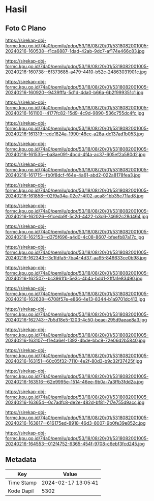 # Hasil

## Foto C Plano

https://sirekap-obj-formc.kpu.go.id/74a0/pemilu/pdpr/53/18/08/20/01/5318082001005-20240216-160538--f1ca6887-1dad-42ab-9dc7-af174e466c83.jpg

https://sirekap-obj-formc.kpu.go.id/74a0/pemilu/pdpr/53/18/08/20/01/5318082001005-20240216-160738--6f373685-a479-4410-b52c-24863031901c.jpg

https://sirekap-obj-formc.kpu.go.id/74a0/pemilu/pdpr/53/18/08/20/01/5318082001005-20240216-160920--9439fffa-5d1d-4da0-b66a-6b2f999351c1.jpg

https://sirekap-obj-formc.kpu.go.id/74a0/pemilu/pdpr/53/18/08/20/01/5318082001005-20240216-161100--4177fc82-15d9-4c9d-9890-536c755dc4fc.jpg

https://sirekap-obj-formc.kpu.go.id/74a0/pemilu/pdpr/53/18/08/20/01/5318082001005-20240216-161319--cde1824a-1990-48cc-a28a-dc137ad1b053.jpg

https://sirekap-obj-formc.kpu.go.id/74a0/pemilu/pdpr/53/18/08/20/01/5318082001005-20240216-161535--ba8ae091-4bcd-4f4a-ac37-605ef2a580d2.jpg

https://sirekap-obj-formc.kpu.go.id/74a0/pemilu/pdpr/53/18/08/20/01/5318082001005-20240216-161715--fb0f8dcf-f64e-4a61-abd2-022a8178fea3.jpg

https://sirekap-obj-formc.kpu.go.id/74a0/pemilu/pdpr/53/18/08/20/01/5318082001005-20240216-161858--02f9a34a-02e7-4f02-aca8-1bb35c71fad8.jpg

https://sirekap-obj-formc.kpu.go.id/74a0/pemilu/pdpr/53/18/08/20/01/5318082001005-20240216-162026--91ceda9f-5c2d-4422-b3c6-74692c28d464.jpg

https://sirekap-obj-formc.kpu.go.id/74a0/pemilu/pdpr/53/18/08/20/01/5318082001005-20240216-162153--d375f696-a4d0-4c08-8607-bfeefb87a17c.jpg

https://sirekap-obj-formc.kpu.go.id/74a0/pemilu/pdpr/53/18/08/20/01/5318082001005-20240216-162343--3c1fdfa5-7ba4-4d37-aa95-846633ce0b98.jpg

https://sirekap-obj-formc.kpu.go.id/74a0/pemilu/pdpr/53/18/08/20/01/5318082001005-20240216-162507--bc3961fb-5e3c-4b4a-bdd1-2fffa1e83490.jpg

https://sirekap-obj-formc.kpu.go.id/74a0/pemilu/pdpr/53/18/08/20/01/5318082001005-20240216-162638--6708f57e-e866-4e13-8344-b1a9701dc413.jpg

https://sirekap-obj-formc.kpu.go.id/74a0/pemilu/pdpr/53/18/08/20/01/5318082001005-20240216-162743--7b5d18e5-1203-4c50-beae-295d9aeae8a3.jpg

https://sirekap-obj-formc.kpu.go.id/74a0/pemilu/pdpr/53/18/08/20/01/5318082001005-20240216-163107--f1e4a6e1-1392-4bde-bbc9-72e06d2b5840.jpg

https://sirekap-obj-formc.kpu.go.id/74a0/pemilu/pdpr/53/18/08/20/01/5318082001005-20240216-163151--60c05f32-7110-4e2f-80d3-b9c32f37425f.jpg

https://sirekap-obj-formc.kpu.go.id/74a0/pemilu/pdpr/53/18/08/20/01/5318082001005-20240216-163516--62e9995e-1514-46ee-9b0a-7a3ffb3fdd2a.jpg

https://sirekap-obj-formc.kpu.go.id/74a0/pemilu/pdpr/53/18/08/20/01/5318082001005-20240216-163654--0c7adfc8-de2e-482d-bf81-717e755d9acc.jpg

https://sirekap-obj-formc.kpu.go.id/74a0/pemilu/pdpr/53/18/08/20/01/5318082001005-20240216-163817--616175ed-8918-46d3-8007-9b0fe39e852c.jpg

https://sirekap-obj-formc.kpu.go.id/74a0/pemilu/pdpr/53/18/08/20/01/5318082001005-20240216-164553--012f4752-6365-454f-9708-c6ebf3fcd245.jpg


## Metadata

| Key        | Value               |
| ---------- | ------------------- |
| Time Stamp | 2024-02-17 13:05:41 |
| Kode Dapil | 5302                |



